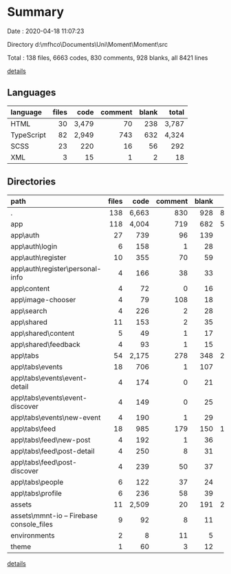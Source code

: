 # Summary

Date : 2020-04-18 11:07:23

Directory d:\mfhco\Documents\Uni\Moment\Moment\src

Total : 138 files,  6663 codes, 830 comments, 928 blanks, all 8421 lines

[details](details.md)

## Languages
| language | files | code | comment | blank | total |
| :--- | ---: | ---: | ---: | ---: | ---: |
| HTML | 30 | 3,479 | 70 | 238 | 3,787 |
| TypeScript | 82 | 2,949 | 743 | 632 | 4,324 |
| SCSS | 23 | 220 | 16 | 56 | 292 |
| XML | 3 | 15 | 1 | 2 | 18 |

## Directories
| path | files | code | comment | blank | total |
| :--- | ---: | ---: | ---: | ---: | ---: |
| . | 138 | 6,663 | 830 | 928 | 8,421 |
| app | 118 | 4,004 | 719 | 682 | 5,405 |
| app\auth | 27 | 739 | 96 | 139 | 974 |
| app\auth\login | 6 | 158 | 1 | 28 | 187 |
| app\auth\register | 10 | 355 | 70 | 59 | 484 |
| app\auth\register\personal-info | 4 | 166 | 38 | 33 | 237 |
| app\content | 4 | 72 | 0 | 16 | 88 |
| app\image-chooser | 4 | 79 | 108 | 18 | 205 |
| app\search | 4 | 226 | 2 | 28 | 256 |
| app\shared | 11 | 153 | 2 | 35 | 190 |
| app\shared\content | 5 | 49 | 1 | 17 | 67 |
| app\shared\feedback | 4 | 93 | 1 | 15 | 109 |
| app\tabs | 54 | 2,175 | 278 | 348 | 2,801 |
| app\tabs\events | 18 | 706 | 1 | 107 | 814 |
| app\tabs\events\event-detail | 4 | 174 | 0 | 21 | 195 |
| app\tabs\events\event-discover | 4 | 149 | 0 | 25 | 174 |
| app\tabs\events\new-event | 4 | 190 | 1 | 29 | 220 |
| app\tabs\feed | 18 | 985 | 179 | 150 | 1,314 |
| app\tabs\feed\new-post | 4 | 192 | 1 | 36 | 229 |
| app\tabs\feed\post-detail | 4 | 250 | 8 | 31 | 289 |
| app\tabs\feed\post-discover | 4 | 239 | 50 | 37 | 326 |
| app\tabs\people | 6 | 122 | 37 | 24 | 183 |
| app\tabs\profile | 6 | 236 | 58 | 39 | 333 |
| assets | 11 | 2,509 | 20 | 191 | 2,720 |
| assets\mmnt-io – Firebase console_files | 9 | 92 | 8 | 11 | 111 |
| environments | 2 | 8 | 11 | 5 | 24 |
| theme | 1 | 60 | 3 | 12 | 75 |

[details](details.md)